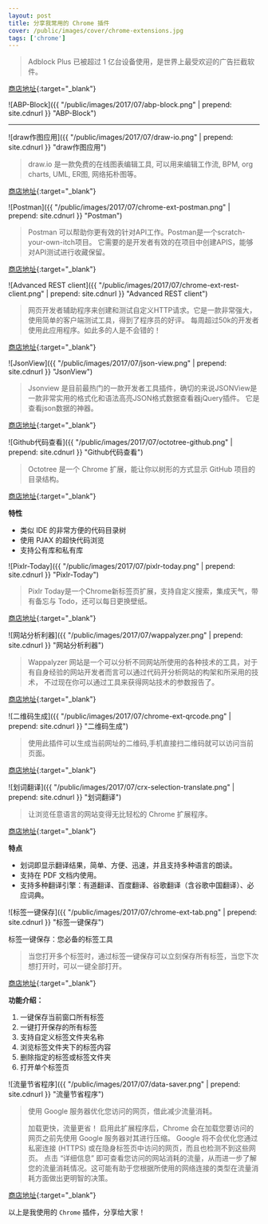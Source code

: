 ```yaml
---
layout: post
title: 分享我常用的 Chrome 插件
cover: /public/images/cover/chrome-extensions.jpg
tags: ['chrome']
---
```


> Adblock Plus 已被超过 1 亿台设备使用，是世界上最受欢迎的广告拦截软件。

[商店地址](https://chrome.google.com/webstore/detail/cfhdojbkjhnklbpkdaibdccddilifddb){:target="_blank"}

<!-- more -->

![ABP-Block]({{ "/public/images/2017/07/abp-block.png" | prepend: site.cdnurl }} "ABP-Block")

-----

![draw作图应用]({{ "/public/images/2017/07/draw-io.png" | prepend: site.cdnurl }} "draw作图应用")

> draw.io 是一款免费的在线图表编辑工具, 可以用来编辑工作流, BPM, org charts, UML, ER图, 网络拓朴图等。

[商店地址](https://chrome.google.com/webstore/detail/pebppomjfocnoigkeepgbmcifnnlndla){:target="_blank"}

![Postman]({{ "/public/images/2017/07/chrome-ext-postman.png" | prepend: site.cdnurl }} "Postman")

> Postman 可以帮助你更有效的针对API工作。Postman是一个scratch-your-own-itch项目。
> 它需要的是开发者有效的在项目中创建APIS，能够对API测试进行收藏保留。

[商店地址](https://chrome.google.com/webstore/detail/postman/fhbjgbiflinjbdggehcddcbncdddomop){:target="_blank"}

![Advanced REST client]({{ "/public/images/2017/07/chrome-ext-rest-client.png" | prepend: site.cdnurl }} "Advanced REST client")

> 网页开发者辅助程序来创建和测试自定义HTTP请求。它是一款非常强大，使用简单的客户端测试工具，得到了程序员的好评。
> 每周超过50k的开发者使用此应用程序。如此多的人是不会错的！

[商店地址](https://chrome.google.com/webstore/detail/advanced-rest-client/hgmloofddffdnphfgcellkdfbfbjeloo){:target="_blank"}

![JsonView]({{ "/public/images/2017/07/json-view.png" | prepend: site.cdnurl }} "JsonView")

> Jsonview 是目前最热门的一款开发者工具插件，确切的来说JSONView是一款非常实用的格式化和语法高亮JSON格式数据查看器jQuery插件。
它是查看json数据的神器。

[商店地址](https://chrome.google.com/webstore/detail/chklaanhfefbnpoihckbnefhakgolnmc){:target="_blank"}

![Github代码查看]({{ "/public/images/2017/07/octotree-github.png" | prepend: site.cdnurl }} "Github代码查看")

> Octotree 是一个 Chrome 扩展，能让你以树形的方式显示 GitHub 项目的目录结构。

[商店地址](https://chrome.google.com/webstore/detail/octotree/bkhaagjahfmjljalopjnoealnfndnagc){:target="_blank"}

**特性**

- 类似 IDE 的非常方便的代码目录树
- 使用 PJAX 的超快代码浏览
- 支持公有库和私有库

![Pixlr-Today]({{ "/public/images/2017/07/pixlr-today.png" | prepend: site.cdnurl }} "Pixlr-Today")

> Pixlr Today是一个Chrome新标签页扩展，支持自定义搜索，集成天气，带有备忘与 Todo，还可以每日更换壁纸。

[商店地址](https://chrome.google.com/webstore/detail/pixlr-today/nkgmhpdhaaijoaeaokmhdpfegfmbmfjg){:target="_blank"}

![网站分析利器]({{ "/public/images/2017/07/wappalyzer.png" | prepend: site.cdnurl }} "网站分析利器")

> Wappalyzer 网站是一个可以分析不同网站所使用的各种技术的工具，对于有自身经验的网站开发者而言可以通过代码开分析网站的构架和所采用的技术，
> 不过现在你可以通过工具来获得网站技术的参数报告了。

[商店地址](https://chrome.google.com/webstore/detail/wappalyzer/gppongmhjkpfnbhagpmjfkannfbllamg){:target="_blank"}

![二维码生成]({{ "/public/images/2017/07/chrome-ext-qrcode.png" | prepend: site.cdnurl }} "二维码生成")

> 使用此插件可以生成当前网址的二维码,手机直接扫二维码就可以访问当前页面。

[商店地址](https://chrome.google.com/webstore/detail/%E4%BA%8C%E7%BB%B4%E7%A0%81qr%E7%A0%81%E7%94%9F%E6%88%90%E5%99%A8qr-code-generato/pflgjjogbmmcmfhfcnlohagkablhbpmg){:target="_blank"}

![划词翻译]({{ "/public/images/2017/07/crx-selection-translate.png" | prepend: site.cdnurl }} "划词翻译")

> 让浏览任意语言的网站变得无比轻松的 Chrome 扩展程序。

[商店地址](https://chrome.google.com/webstore/detail/ikhdkkncnoglghljlkmcimlnlhkeamad){:target="_blank"}

**特点**

- 划词即显示翻译结果，简单、方便、迅速，并且支持多种语言的朗读。
- 支持在 PDF 文档内使用。
- 支持多种翻译引擎：有道翻译、百度翻译、谷歌翻译（含谷歌中国翻译）、必应词典。

![标签一键保存]({{ "/public/images/2017/07/chrome-ext-tab.png" | prepend: site.cdnurl }} "标签一键保存")

标签一键保存：您必备的标签工具

> 当您打开多个标签时，通过标签一键保存可以立刻保存所有标签，当您下次想打开时，可以一键全部打开。

[商店地址](https://chrome.google.com/webstore/detail/%E6%A0%87%E7%AD%BE%E4%B8%80%E9%94%AE%E4%BF%9D%E5%AD%98/inmdclijgcfddiagnepffcmknfgghiho){:target="_blank"}

**功能介绍：**

1. 一键保存当前窗口所有标签
2. 一键打开保存的所有标签
3. 支持自定义标签文件夹名称
4. 浏览标签文件夹下的标签内容
5. 删除指定的标签或标签文件夹
6. 打开单个标签页

![流量节省程序]({{ "/public/images/2017/07/data-saver.png" | prepend: site.cdnurl }} "流量节省程序")

> 使用 Google 服务器优化您访问的网页，借此减少流量消耗。
>
> 加载更快，流量更省！
> 启用此扩展程序后，Chrome 会在加载您要访问的网页之前先使用 Google 服务器对其进行压缩。
> Google 将不会优化您通过私密连接 (HTTPS) 或在隐身标签页中访问的网页，而且也检测不到这些网页。
> 点击 “详细信息” 即可查看您访问的网站消耗的流量，从而进一步了解您的流量消耗情况。这可能有助于您根据所使用的网络连接的类型在流量消耗方面做出更明智的决策。

[商店地址](https://chrome.google.com/webstore/detail/%E6%A0%87%E7%AD%BE%E4%B8%80%E9%94%AE%E4%BF%9D%E5%AD%98/inmdclijgcfddiagnepffcmknfgghiho){:target="_blank"}

以上是我使用的 `Chrome` 插件，分享给大家！